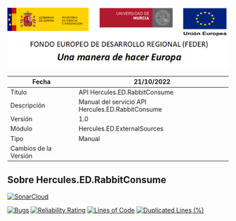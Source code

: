 ![](../../../Docs/media/CabeceraDocumentosMD.png)

| Fecha         | 21/10/2022                                                  |
| ------------- | ------------------------------------------------------------ |
|Titulo|API Hercules.ED.RabbitConsume| 
|Descripción|Manual del servicio API Hercules.ED.RabbitConsume|
|Versión|1.0|
|Módulo|Hercules.ED.ExternalSources|
|Tipo|Manual|
|Cambios de la Versión| |

## Sobre Hercules.ED.RabbitConsume

[![SonarCloud](https://sonarcloud.io/images/project_badges/sonarcloud-white.svg)](https://sonarcloud.io/summary/new_code?id=Hercules.ED.RabbitConsume)

[![Bugs](https://sonarcloud.io/api/project_badges/measure?project=Hercules.ED.RabbitConsume&metric=bugs)](https://sonarcloud.io/summary/new_code?id=Hercules.ED.RabbitConsume)
[![Reliability Rating](https://sonarcloud.io/api/project_badges/measure?project=Hercules.ED.RabbitConsume&metric=reliability_rating)](https://sonarcloud.io/summary/new_code?id=Hercules.ED.RabbitConsume)
[![Lines of Code](https://sonarcloud.io/api/project_badges/measure?project=Hercules.ED.RabbitConsume&metric=ncloc)](https://sonarcloud.io/dashboard?id=Hercules.ED.RabbitConsume)
[![Duplicated Lines (%)](https://sonarcloud.io/api/project_badges/measure?project=Hercules.ED.RabbitConsume&metric=duplicated_lines_density)](https://sonarcloud.io/summary/new_code?id=Hercules.ED.RabbitConsume)


